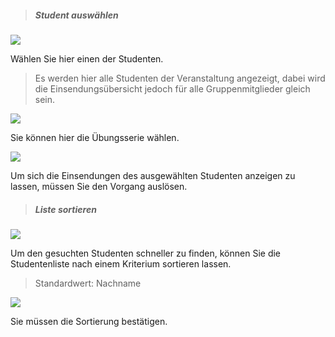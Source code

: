 
> ##### Student auswählen #####

![](selectC.png)

Wählen Sie hier einen der Studenten.

> Es werden hier alle Studenten der Veranstaltung angezeigt, dabei wird die Einsendungsübersicht jedoch für alle Gruppenmitglieder gleich sein.

![](selectE.png)

Sie können hier die Übungsserie wählen.

![](selectB.png)

Um sich die Einsendungen des ausgewählten Studenten anzeigen zu lassen, müssen Sie den Vorgang auslösen.

> ##### Liste sortieren #####

![](selectD.png)

Um den gesuchten Studenten schneller zu finden, können Sie die Studentenliste nach einem Kriterium sortieren lassen.

> Standardwert: Nachname

![](selectA.png)

Sie müssen die Sortierung bestätigen.